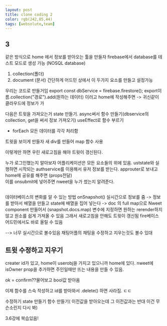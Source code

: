 ```yaml
---
layout: post
title: clone coding 2
color: rgb(242,85,44)
tags: [websolute,team]
---
```


## 3
같은 방식으로 home 에서 정보를 받아오는 툴을 만들자 
firebase에서 database를 테스트 모드로 생성 가능
(NOSQL database)
1. collection(폴더)
2. document (문서)
간단하게 어드민 상에서 이 두가지 요소를 만들고 설정가능

우리는 코드로 만들거임
export const dbService = firebase.firestore();
export이름.collection("경로").add(원하는 데이터) 
이러고 home에 작성해주면 
-> 귀신같이 클라우드에 정보가 가

다음은 트윗을 가져오는거
state 만들기. async써서 함수 만들기(dbservice의 collection, get을 써서 정보 가져오기) useEffect로 함수 부르기

* forEach 모든 데이터를 각각 처리함

트윗을 보이게 만들자
새 div를 만들어 map 함수 사용

이렇게만 하면 우린 새로고침을 해야 트윗이 갱신된다.


누가 로그인했는지 알아보자
어플리케이션은 모든 요소들의 위에 있음. 
uststate와 실행하면 시작되는 authservice를 이용해서 유저 정보를 받는다.
approuter로 보내고  home에 공유를 해주면 (props전달)  
이를 onsubmit에 넣어주면 nweet을 누가 썼는지 알려준다.



##
데이터베이스의 변화를 알 수 있는 방법
onSnapshot() 실시간으로 정보를 줌 -> 정보를 받아서 배열을 만들고 state에 배열을 집어 넣는다
->
doc 의 full map으로 Nweet component 만들어서 (snapshot.docs.map) 변수에 지정하면 원하는 rerender하지 않고 원소를 쉽게 가져올 수 있음
 그래서 새로고침을 안해도 트윗이 갱신됨
fire베이스 어드민에서도 바로 올릴 수 있음

--> 너무 실시간으로 볼수있음 채팅어플의 채팅을 수정하고 지우는것도 볼수 있대

## 트윗 수정하고 지우기
creater id가 있고, home이 userobj을 가지고 있으니까 home에 있다.
nweet에 isOwner prop을 추가하면 주인일때만 뜨는 내용을 만들 수 있음.


ok = confirm??물어보고 bool값 받아옴

이제 함수를 스슥 작성하고 id를 받아와서 .delete() 하면 사라짐. ㄷㄷ

수정하기
state 만들기  함수 만들기( 이전값을 받아오는데 그 이전값과는 반대 이건 무슨소린지 다시 봐)

3.6강에 복습있음!


